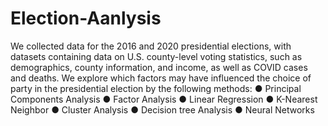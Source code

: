 # Election-Aanlysis
We collected data for the 2016 and 2020 presidential elections, with datasets containing data on U.S. county-level voting statistics, such as demographics, county information, and income, as well as COVID cases and deaths.
We explore which factors may have influenced the choice of party in the presidential election by the following methods:
● Principal Components Analysis
● Factor Analysis
● Linear Regression
● K-Nearest Neighbor
● Cluster Analysis
● Decision tree Analysis
● Neural Networks
